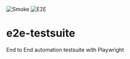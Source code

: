 ![Smoke](https://github.com/pgutx/e2e-testsuite/actions/workflows/smoke.yml/badge.svg) ![E2E](https://github.com/pgutx/e2e-testsuite/actions/workflows/e2e.yml/badge.svg) 

# e2e-testsuite
End to End automation testsuite with Playwright
